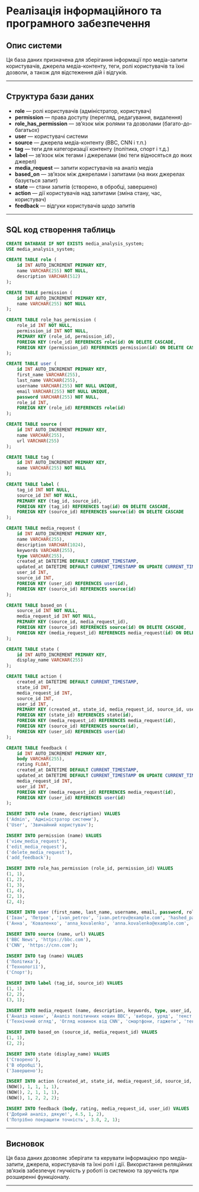 # Реалізація інформаційного та програмного забезпечення

## Опис системи
Ця база даних призначена для зберігання інформації про медіа-запити користувачів, джерела медіа-контенту, теги, ролі користувачів та їхні дозволи, а також для відстеження дій і відгуків.

---

## Структура бази даних

- **role** — ролі користувачів (адміністратор, користувач)
- **permission** — права доступу (перегляд, редагування, видалення)
- **role_has_permission** — зв’язок між ролями та дозволами (багато-до-багатьох)
- **user** — користувачі системи
- **source** — джерела медіа-контенту (BBC, CNN і т.п.)
- **tag** — теги для категоризації контенту (політика, спорт і т.д.)
- **label** — зв’язок між тегами і джерелами (які теги відносяться до яких джерел)
- **media_request** — запити користувачів на аналіз медіа
- **based_on** — зв’язок між джерелами і запитами (на яких джерелах базується запит)
- **state** — стани запитів (створено, в обробці, завершено)
- **action** — дії користувачів над запитами (зміна стану, час, користувач)
- **feedback** — відгуки користувачів щодо запитів

---

## SQL код створення таблиць

```sql
CREATE DATABASE IF NOT EXISTS media_analysis_system;
USE media_analysis_system;

CREATE TABLE role (
    id INT AUTO_INCREMENT PRIMARY KEY,
    name VARCHAR(255) NOT NULL,
    description VARCHAR(512)
);

CREATE TABLE permission (
    id INT AUTO_INCREMENT PRIMARY KEY,
    name VARCHAR(255) NOT NULL
);

CREATE TABLE role_has_permission (
    role_id INT NOT NULL,
    permission_id INT NOT NULL,
    PRIMARY KEY (role_id, permission_id),
    FOREIGN KEY (role_id) REFERENCES role(id) ON DELETE CASCADE,
    FOREIGN KEY (permission_id) REFERENCES permission(id) ON DELETE CASCADE
);

CREATE TABLE user (
    id INT AUTO_INCREMENT PRIMARY KEY,
    first_name VARCHAR(255),
    last_name VARCHAR(255),
    username VARCHAR(255) NOT NULL UNIQUE,
    email VARCHAR(255) NOT NULL UNIQUE,
    password VARCHAR(255) NOT NULL,
    role_id INT,
    FOREIGN KEY (role_id) REFERENCES role(id)
);

CREATE TABLE source (
    id INT AUTO_INCREMENT PRIMARY KEY,
    name VARCHAR(255),
    url VARCHAR(255)
);

CREATE TABLE tag (
    id INT AUTO_INCREMENT PRIMARY KEY,
    name VARCHAR(255) NOT NULL
);

CREATE TABLE label (
    tag_id INT NOT NULL,
    source_id INT NOT NULL,
    PRIMARY KEY (tag_id, source_id),
    FOREIGN KEY (tag_id) REFERENCES tag(id) ON DELETE CASCADE,
    FOREIGN KEY (source_id) REFERENCES source(id) ON DELETE CASCADE
);

CREATE TABLE media_request (
    id INT AUTO_INCREMENT PRIMARY KEY,
    name VARCHAR(255),
    description VARCHAR(1024),
    keywords VARCHAR(255),
    type VARCHAR(255),
    created_at DATETIME DEFAULT CURRENT_TIMESTAMP,
    updated_at DATETIME DEFAULT CURRENT_TIMESTAMP ON UPDATE CURRENT_TIMESTAMP,
    user_id INT,
    source_id INT,
    FOREIGN KEY (user_id) REFERENCES user(id),
    FOREIGN KEY (source_id) REFERENCES source(id)
);

CREATE TABLE based_on (
    source_id INT NOT NULL,
    media_request_id INT NOT NULL,
    PRIMARY KEY (source_id, media_request_id),
    FOREIGN KEY (source_id) REFERENCES source(id) ON DELETE CASCADE,
    FOREIGN KEY (media_request_id) REFERENCES media_request(id) ON DELETE CASCADE
);

CREATE TABLE state (
    id INT AUTO_INCREMENT PRIMARY KEY,
    display_name VARCHAR(255)
);

CREATE TABLE action (
    created_at DATETIME DEFAULT CURRENT_TIMESTAMP,
    state_id INT,
    media_request_id INT,
    source_id INT,
    user_id INT,
    PRIMARY KEY (created_at, state_id, media_request_id, source_id, user_id),
    FOREIGN KEY (state_id) REFERENCES state(id),
    FOREIGN KEY (media_request_id) REFERENCES media_request(id),
    FOREIGN KEY (source_id) REFERENCES source(id),
    FOREIGN KEY (user_id) REFERENCES user(id)
);

CREATE TABLE feedback (
    id INT AUTO_INCREMENT PRIMARY KEY,
    body VARCHAR(255),
    rating FLOAT,
    created_at DATETIME DEFAULT CURRENT_TIMESTAMP,
    updated_at DATETIME DEFAULT CURRENT_TIMESTAMP ON UPDATE CURRENT_TIMESTAMP,
    media_request_id INT,
    user_id INT,
    FOREIGN KEY (media_request_id) REFERENCES media_request(id),
    FOREIGN KEY (user_id) REFERENCES user(id)
);
```

```sql
INSERT INTO role (name, description) VALUES
('Admin', 'Адміністратор системи'),
('User', 'Звичайний користувач');

INSERT INTO permission (name) VALUES
('view_media_request'),
('edit_media_request'),
('delete_media_request'),
('add_feedback');

INSERT INTO role_has_permission (role_id, permission_id) VALUES
(1, 1),
(1, 2),
(1, 3),
(1, 4),
(2, 1),
(2, 4);

INSERT INTO user (first_name, last_name, username, email, password, role_id) VALUES
('Іван', 'Петров', 'ivan_petrov', 'ivan.petrov@example.com', 'hashed_password_ivan', 1),
('Анна', 'Коваленко', 'anna_kovalenko', 'anna.kovalenko@example.com', 'hashed_password_anna', 2);

INSERT INTO source (name, url) VALUES
('BBC News', 'https://bbc.com'),
('CNN', 'https://cnn.com');

INSERT INTO tag (name) VALUES
('Політика'),
('Технології'),
('Спорт');

INSERT INTO label (tag_id, source_id) VALUES
(1, 1),
(2, 2),
(3, 1);

INSERT INTO media_request (name, description, keywords, type, user_id, source_id) VALUES
('Аналіз новин', 'Аналіз політичних новин BBC', 'вибори, уряд', 'текст', 1, 1),
('Технічний огляд', 'Огляд новинок від CNN', 'смартфони, гаджети', 'текст', 2, 2);

INSERT INTO based_on (source_id, media_request_id) VALUES
(1, 1),
(2, 2);

INSERT INTO state (display_name) VALUES
('Створено'),
('В обробці'),
('Завершено');

INSERT INTO action (created_at, state_id, media_request_id, source_id, user_id) VALUES
(NOW(), 1, 1, 1, 1),
(NOW(), 2, 1, 1, 1),
(NOW(), 1, 2, 2, 2);

INSERT INTO feedback (body, rating, media_request_id, user_id) VALUES
('Добрий аналіз, дякую!', 4.5, 1, 2),
('Потрібно покращити точність', 3.0, 2, 1);
```

---

## Висновок

Ця база даних дозволяє зберігати та керувати інформацією про медіа-запити, джерела, користувачів та їхні ролі і дії. Використання реляційних зв’язків забезпечує гнучкість у роботі із системою та зручність при розширенні функціоналу.

---

